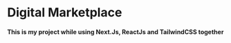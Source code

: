 <h1>Digital Marketplace</h1>
<h4>This is my project while using Next.Js, ReactJs and TailwindCSS together</h4>

 
 
